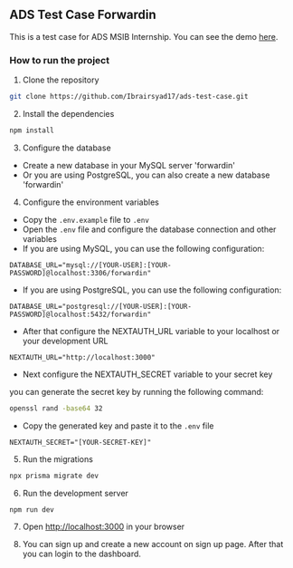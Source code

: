 ## ADS Test Case Forwardin

This is a test case for ADS MSIB Internship. You can see the demo [here](https://ads-test-case.vercel.app/).

### How to run the project

1. Clone the repository

```bash
git clone https://github.com/Ibrairsyad17/ads-test-case.git
```

2. Install the dependencies

```bash
npm install
```

3. Configure the database

- Create a new database in your MySQL server 'forwardin'
- Or you are using PostgreSQL, you can also create a new database 'forwardin'

4. Configure the environment variables

- Copy the `.env.example` file to `.env`
- Open the `.env` file and configure the database connection and other variables
- If you are using MySQL, you can use the following configuration:

```
DATABASE_URL="mysql://[YOUR-USER]:[YOUR-PASSWORD]@localhost:3306/forwardin"
```

- If you are using PostgreSQL, you can use the following configuration:

```
DATABASE_URL="postgresql://[YOUR-USER]:[YOUR-PASSWORD]@localhost:5432/forwardin"
```

- After that configure the NEXTAUTH_URL variable to your localhost or your development URL

```
NEXTAUTH_URL="http://localhost:3000"
```

- Next configure the NEXTAUTH_SECRET variable to your secret key

you can generate the secret key by running the following command:

```bash
openssl rand -base64 32
```

- Copy the generated key and paste it to the `.env` file

```
NEXTAUTH_SECRET="[YOUR-SECRET-KEY]"
```

5. Run the migrations

```bash
npx prisma migrate dev
```

6. Run the development server

```bash
npm run dev
```

7. Open [http://localhost:3000](http://localhost:3000) in your browser

8. You can sign up and create a new account on sign up page. After that you can login to the dashboard.
